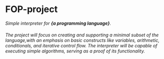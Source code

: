 # FOP-project 

*Simple interpreter for __{a programming language}__.*

###### The project will focus on creating and supporting a minimal subset of the language,with an emphasis on basic constructs like variables, arithmetic, conditionals, and iterative control flow. The interpreter will be capable of executing simple algorithms, serving as a proof of its functionality.